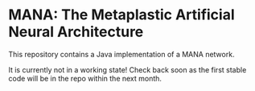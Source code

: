 MANA: The Metaplastic Artificial Neural Architecture
=========================================================

This repository contains a Java implementation of a MANA network.

It is currently not in a working state! Check back soon as the first stable code will be in the repo within the next month. 
